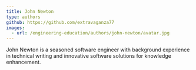 ```yaml
---
title: John Newton
type: authors
github: https://github.com/extravaganza77
images:
  - url: /engineering-education/authors/john-newton/avatar.jpg 
---
```

John Newton is a seasoned software engineer with background experience in technical writing and innovative software solutions for knowledge enhancement.
